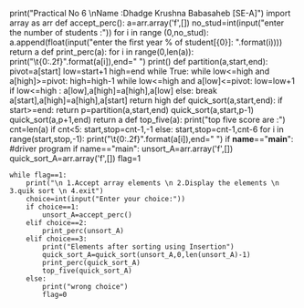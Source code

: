 print("Practical No 6 \nName :Dhadge Krushna Babasaheb [SE-A]")
import array as arr
def accept_perc():
    a=arr.array('f',[])
    no_stud=int(input("enter the number of students :"))
    for i in range (0,no_stud):
        a.append(float(input("enter the first year % of student[{0}]: ".format(i))))
    return a
def print_perc(a):
    for i in range(0,len(a)):
        print("\t{0:.2f}".format(a[i]),end=" ")
    print()
def partition(a,start,end):
    pivot=a[start]
    low=start+1
    high=end
    while True:
        while low<=high and a[high]>=pivot:
            high=high-1
        while low<=high and a[low]<=pivot:
            low=low+1
        if low<=high :
            a[low],a[high]=a[high],a[low]
        else:
            break
    a[start],a[high]=a[high],a[start]
    return high
def quick_sort(a,start,end):
    if start>=end:
        return
    p=partition(a,start,end)
    quick_sort(a,start,p-1)
    quick_sort(a,p+1,end)
    return a
def top_five(a):
    print("top five score are :")
    cnt=len(a)
    if cnt<5:
        start,stop=cnt-1,-1
    else:
        start,stop=cnt-1,cnt-6
    for i in range(start,stop,-1):
        print("\t{0:.2f}".format(a[i]),end=" ")
if __name__=="__main__":
    #driver program if name=="main":
    unsort_A=arr.array('f',[])
    quick_sort_A=arr.array('f',[])
    flag=1

    while flag==1:
        print("\n 1.Accept array elements \n 2.Display the elements \n 3.quik sort \n 4.exit")
        choice=int(input("Enter your choice:"))
        if choice==1:
            unsort_A=accept_perc()
        elif choice==2:
            print_perc(unsort_A)
        elif choice==3:
            print("Elements after sorting using Insertion")
            quick_sort_A=quick_sort(unsort_A,0,len(unsort_A)-1)
            print_perc(quick_sort_A)
            top_five(quick_sort_A)
        else:
            print("wrong choice")
            flag=0
